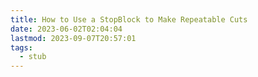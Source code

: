 ```yaml
---
title: How to Use a StopBlock to Make Repeatable Cuts
date: 2023-06-02T02:04:04
lastmod: 2023-09-07T20:57:01
tags:
  - stub
---
```

